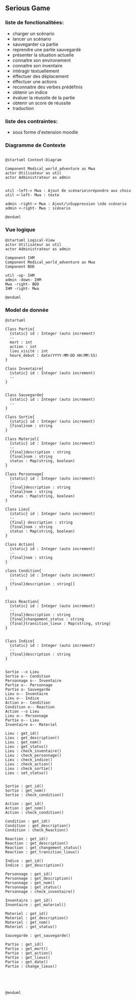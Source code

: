 ## Serious Game

### liste de fonctionalitées:
- charger un scénario
- lancer un scénario
- sauvegarder ca partie
- reprendre une partie sauvegardé
- présenter la situation actuelle
- connaitre son environement
- connaitre son inventaire
- intéragir textuellement
- éffectuer des déplacement
- éffectuer une actions
- reconnaitre des verbes prédéfinis
- obtenir un indice
- évaluer la réussite de la partie
- obtenir un score de réussite
- traduction

### liste des contraintes:
- sous forme d'extension moodle

### Diagramme de Contexte

```plantuml 

@startuml Context-Diagram

Component Medical_world_adventure as Mwa
actor Utilisateur as util
actor Administrateur as admin


util -left-> Mwa : Ajout de scénario\nrépondre aux choix
util <-left- Mwa : texte

admin -right-> Mwa : Ajout/\nSuppression \nde scénario
admin <-right- Mwa : scénario

@enduml
```

### Vue logique

```plantuml
@startuml Logical-View
actor Utilisateur as util
actor Administrateur as admin

Component IHM
Component Medical_world_adventure as Mwa
Component BDD

util -up- IHM
admin -down- IHM
Mwa -right- BDD
IHM -right- Mwa

@enduml
```

### Model de donnée

```plantuml
@startuml

Class Partie{
  {static} id : Integer (auto increment)
  --
  mort : int
  action : int
  lieu_visité : int
  heure_debut : date(YYYY-MM-DD HH:MM:SS)
}

Class Inventaire{
  {static} id : Integer (auto increment)
  --
}


Class Sauvegarde{
  {static} id : Integer (auto increment)
  --
}

Class Sortie{
  {static} id : Integer (auto increment)
  {final}nom : string
}

Class Materiel{
  {static} id : Integer (auto increment)
  --
  {final}description : string
  {final}nom : string
  status : Map(string, boolean)
}

Class Personnage{
  {static} id : Integer (auto increment)
  --
  {final}description : string
  {final}nom : string
  status : Map(string, boolean)
}

Class Lieu{
  {static} id : Integer (auto increment)
  --
  {final} description : string
  {final}nom : string
  status : Map(string, boolean)
}

Class Action{
  {static} id : Integer (auto increment)
  --
  {final}nom : string
}

class Condition{
  {static} id : Integer (auto increment)
  --
  {final}description : string[]
}


Class Reaction{
  {static} id : Integer (auto increment)
  --
  {final}description : string
  {final}changement_status : string
  {final}transition_lieux : Map(string, string)
}


Class Indice{
  {static} id : Integer (auto increment)
  --
  {final}description : string
}


Sortie --o Lieu
Sortie o-- Condition
Personnage o-- Inventaire
Partie o-- Personnage
Partie o- Sauvegarde
Lieu o-- Inventaire
Lieu o-- Indice
Action o-- Condition
Condition o-- Reaction
Action --o Lieu
Lieu o-- Personnage
Partie o-- Lieu
Inventaire o-- Materiel

Lieu : get_id()
Lieu : get_description()
Lieu : get_nom()
Lieu : get_status()
Lieu : check_inventaire()
Lieu : check_personnage()
Lieu : check_indice()
Lieu : check_action()
Lieu : check_sortie()
Lieu : set_status()


Sortie : get_id()
Sortie : get_nom()
Sortie : check_condition()

Action : get_id()
Action : get_nom()
Action : check_condition()

Condition : get_id()
Condition : get_description()
Condition : check_Reaction()

Reaction : get_id()
Reaction : get_description()
Reaction : get_changement_status()
Reaction : get_transition_lieux()

Indice : get_id()
Indice : get_description()

Personnage : get_id()
Personnage : get_description()
Personnage : get_nom()
Personnage : get_status()
Personnage : check_inventaire()

Inventaire : get_id()
Inventaire : get_materiel()

Materiel : get_id()
Materiel : get_description()
Materiel : get_nom()
Materiel : get_status()

Sauvegarde : get_sauvegarde()

Partie : get_id()
Partie : get_mort()
Partie : get_action()
Partie : get_lieux()
Partie : get_date()
Partie : change_lieux()





@enduml
```